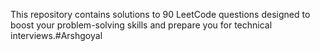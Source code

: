 This repository contains solutions to 90 LeetCode questions designed to boost your problem-solving skills and prepare you for technical interviews.#Arshgoyal
